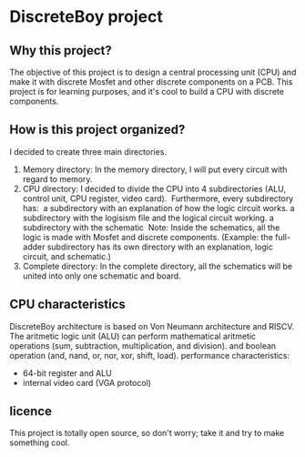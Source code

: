 # DiscreteBoy project 

## Why this project?
The objective of this project is to design a central processing unit (CPU) and make it with discrete Mosfet and other discrete components on a PCB.
This project is for learning purposes, and it's cool to build a CPU with discrete components.

## How is this project organized?

I decided to create three main directories.
1) Memory directory: In the memory directory, I will put every circuit with regard to memory.
2) CPU directory: I decided to divide the CPU into 4 subdirectories (ALU, control unit, CPU register, video card). 
Furthermore, every subdirectory has: 
a subdirectory with an explanation of how the logic circuit works.
a subdirectory with the logisism file and the logical circuit working.
a subdirectory with the schematic 
Note: Inside the schematics, all the logic is made with Mosfet and discrete components.
(Example: the full-adder subdirectory has its own directory with an explanation, logic circuit, and schematic.)
3) Complete directory: In the complete directory, all the schematics will be united into only one schematic and board.

## CPU characteristics

DiscreteBoy architecture is based on Von Neumann architecture and RISCV.
The aritmetic logic unit (ALU) can perform mathematical aritmetic operations (sum, subtraction, multiplication, and division). and boolean operation (and, nand, or, nor, xor, shift, load).
performance characteristics:
- 64-bit register and ALU
- internal video card (VGA protocol)

## licence 
This project is totally open source, so don't worry; take it and try to make something cool. 
